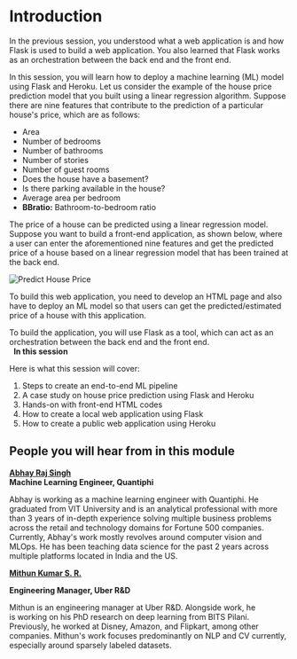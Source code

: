 # Introduction

In the previous session, you understood what a web application is and how Flask is used to build a web application. You also learned that Flask works as an orchestration between the back end and the front end. 

In this session, you will learn how to deploy a machine learning (ML) model using Flask and Heroku. Let us consider the example of the house price prediction model that you built using a linear regression algorithm. Suppose there are nine features that contribute to the prediction of a particular house's price, which are as follows:

-   Area
-   Number of bedrooms
-   Number of bathrooms
-   Number of stories
-   Number of guest rooms
-   Does the house have a basement?
-   Is there parking available in the house?
-   Average area per bedroom
-   **BBratio:** Bathroom-to-bedroom ratio

The price of a house can be predicted using a linear regression model. Suppose you want to build a front-end application, as shown below, where a user can enter the aforementioned nine features and get the predicted price of a house based on a linear regression model that has been trained at the back end.

![Predict House Price](https://i.ibb.co/yNGX0Xc/Predict-House-Price.png)

To build this web application, you need to develop an HTML page and also have to deploy an ML model so that users can get the predicted/estimated price of a house with this application. 

To build the application, you will use Flask as a tool, which can act as an orchestration between the back end and the front end.  
 
**In this session**

Here is what this session will cover:

1.  Steps to create an end-to-end ML pipeline
2.  A case study on house price prediction using Flask and Heroku
3.  Hands-on with front-end HTML codes
4.  How to create a local web application using Flask
5.  How to create a public web application using Heroku

## **People you will hear from in this module**

[**Abhay Raj Singh**](https://www.linkedin.com/in/abhay263/)  
**Machine Learning Engineer, Quantiphi**

Abhay is working as a machine learning engineer with Quantiphi. He graduated from VIT University and is an analytical professional with more than 3 years of in-depth experience solving multiple business problems across the retail and technology domains for Fortune 500 companies. Currently, Abhay's work mostly revolves around computer vision and MLOps. He has been teaching data science for the past 2 years across multiple platforms located in India and the US. 

[**Mithun Kumar S. R.**](https://www.linkedin.com/in/mithunkumarsr/)

**Engineering Manager, Uber R&D**

Mithun is an engineering manager at Uber R&D. Alongside work, he is working on his PhD research on deep learning from BITS Pilani. Previously, he worked at Disney, Amazon, and Flipkart, among other companies. Mithun's work focuses predominantly on NLP and CV currently, especially around sparsely labeled datasets.